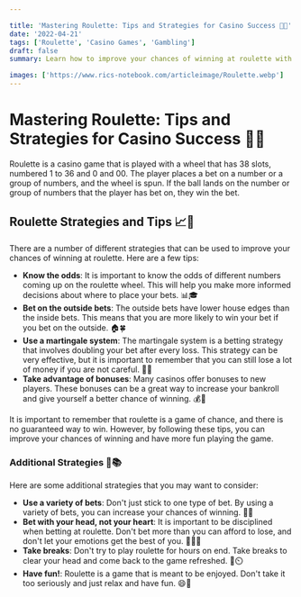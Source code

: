 ```yaml
---

title: 'Mastering Roulette: Tips and Strategies for Casino Success 🎲🎰'
date: '2022-04-21'
tags: ['Roulette', 'Casino Games', 'Gambling']
draft: false
summary: Learn how to improve your chances of winning at roulette with various strategies and tips. Understand the odds, betting options, and how to manage your emotions while playing this popular casino game.

images: ['https://www.rics-notebook.com/articleimage/Roulette.webp']
---
```


# Mastering Roulette: Tips and Strategies for Casino Success 🎲🎰

Roulette is a casino game that is played with a wheel that has 38 slots, numbered 1 to 36 and 0 and 00. The player places a bet on a number or a group of numbers, and the wheel is spun. If the ball lands on the number or group of numbers that the player has bet on, they win the bet.

## Roulette Strategies and Tips 📈🧠

There are a number of different strategies that can be used to improve your chances of winning at roulette. Here are a few tips:

- **Know the odds**: It is important to know the odds of different numbers coming up on the roulette wheel. This will help you make more informed decisions about where to place your bets. 📊🎓
- **Bet on the outside bets**: The outside bets have lower house edges than the inside bets. This means that you are more likely to win your bet if you bet on the outside. 🏠🍀
- **Use a martingale system**: The martingale system is a betting strategy that involves doubling your bet after every loss. This strategy can be very effective, but it is important to remember that you can still lose a lot of money if you are not careful. 💸🔄
- **Take advantage of bonuses**: Many casinos offer bonuses to new players. These bonuses can be a great way to increase your bankroll and give yourself a better chance of winning. 💰🎁

It is important to remember that roulette is a game of chance, and there is no guaranteed way to win. However, by following these tips, you can improve your chances of winning and have more fun playing the game.

### Additional Strategies 🌟📚

Here are some additional strategies that you may want to consider:

- **Use a variety of bets**: Don't just stick to one type of bet. By using a variety of bets, you can increase your chances of winning. 🎯🔀
- **Bet with your head, not your heart**: It is important to be disciplined when betting at roulette. Don't bet more than you can afford to lose, and don't let your emotions get the best of you. 🧘‍♂️💡
- **Take breaks**: Don't try to play roulette for hours on end. Take breaks to clear your head and come back to the game refreshed. 🌴⏲️
- **Have fun!**: Roulette is a game that is meant to be enjoyed. Don't take it too seriously and just relax and have fun. 😄🎉
